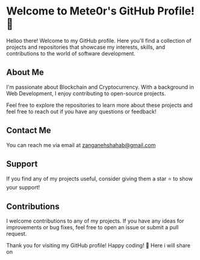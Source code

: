 # Welcome to Mete0r's GitHub Profile! 👋

Helloo there! Welcome to my GitHub profile. Here you'll find a collection of projects and repositories that showcase my interests, skills, and contributions to the world of software development.

## About Me
I'm passionate about Blockchain and Cryptocurrency. With a background in Web Development, I enjoy contributing to open-source projects.

Feel free to explore the repositories to learn more about these projects and feel free to reach out if you have any questions or feedback!

## Contact Me
You can reach me via email at zanganehshahab@gmail.com
## Support
If you find any of my projects useful, consider giving them a star ⭐️ to show your support!

## Contributions
I welcome contributions to any of my projects. If you have any ideas for improvements or bug fixes, feel free to open an issue or submit a pull request.

Thank you for visiting my GitHub profile! Happy coding! 🚀
Here i will share on

